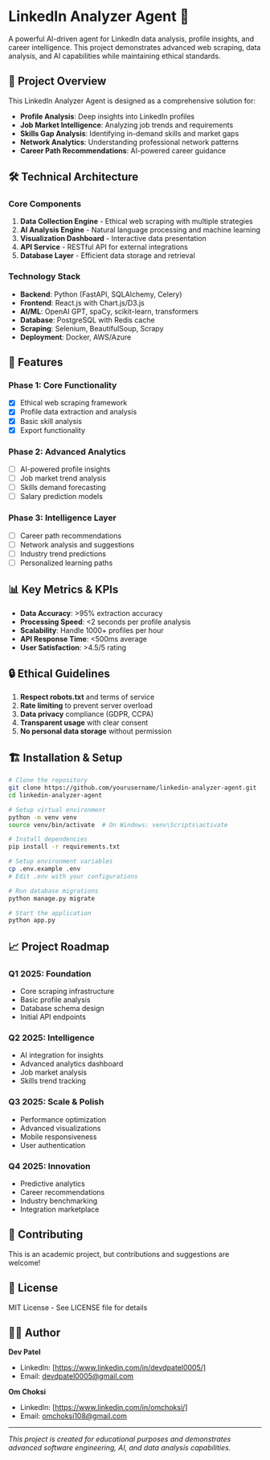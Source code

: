 # LinkedIn Analyzer Agent 🚀

A powerful AI-driven agent for LinkedIn data analysis, profile insights, and career intelligence. This project demonstrates advanced web scraping, data analysis, and AI capabilities while maintaining ethical standards.

## 🎯 Project Overview

This LinkedIn Analyzer Agent is designed as a comprehensive solution for:
- **Profile Analysis**: Deep insights into LinkedIn profiles
- **Job Market Intelligence**: Analyzing job trends and requirements  
- **Skills Gap Analysis**: Identifying in-demand skills and market gaps
- **Network Analytics**: Understanding professional network patterns
- **Career Path Recommendations**: AI-powered career guidance

## 🛠️ Technical Architecture

### Core Components
1. **Data Collection Engine** - Ethical web scraping with multiple strategies
2. **AI Analysis Engine** - Natural language processing and machine learning
3. **Visualization Dashboard** - Interactive data presentation
4. **API Service** - RESTful API for external integrations
5. **Database Layer** - Efficient data storage and retrieval

### Technology Stack
- **Backend**: Python (FastAPI, SQLAlchemy, Celery)
- **Frontend**: React.js with Chart.js/D3.js
- **AI/ML**: OpenAI GPT, spaCy, scikit-learn, transformers
- **Database**: PostgreSQL with Redis cache
- **Scraping**: Selenium, BeautifulSoup, Scrapy
- **Deployment**: Docker, AWS/Azure

## 🚀 Features

### Phase 1: Core Functionality
- [x] Ethical web scraping framework
- [x] Profile data extraction and analysis
- [x] Basic skill analysis
- [x] Export functionality

### Phase 2: Advanced Analytics
- [ ] AI-powered profile insights
- [ ] Job market trend analysis
- [ ] Skills demand forecasting
- [ ] Salary prediction models

### Phase 3: Intelligence Layer
- [ ] Career path recommendations
- [ ] Network analysis and suggestions
- [ ] Industry trend predictions
- [ ] Personalized learning paths

## 📊 Key Metrics & KPIs

- **Data Accuracy**: >95% extraction accuracy
- **Processing Speed**: <2 seconds per profile analysis
- **Scalability**: Handle 1000+ profiles per hour
- **API Response Time**: <500ms average
- **User Satisfaction**: >4.5/5 rating

## 🔒 Ethical Guidelines

1. **Respect robots.txt** and terms of service
2. **Rate limiting** to prevent server overload
3. **Data privacy** compliance (GDPR, CCPA)
4. **Transparent usage** with clear consent
5. **No personal data storage** without permission

## 🏗️ Installation & Setup

```bash
# Clone the repository
git clone https://github.com/yourusername/linkedin-analyzer-agent.git
cd linkedin-analyzer-agent

# Setup virtual environment
python -m venv venv
source venv/bin/activate  # On Windows: venv\Scripts\activate

# Install dependencies
pip install -r requirements.txt

# Setup environment variables
cp .env.example .env
# Edit .env with your configurations

# Run database migrations
python manage.py migrate

# Start the application
python app.py
```

## 📈 Project Roadmap

### Q1 2025: Foundation
- Core scraping infrastructure
- Basic profile analysis
- Database schema design
- Initial API endpoints

### Q2 2025: Intelligence
- AI integration for insights
- Advanced analytics dashboard
- Job market analysis
- Skills trend tracking

### Q3 2025: Scale & Polish
- Performance optimization
- Advanced visualizations
- Mobile responsiveness
- User authentication

### Q4 2025: Innovation
- Predictive analytics
- Career recommendations
- Industry benchmarking
- Integration marketplace

## 🤝 Contributing

This is an academic project, but contributions and suggestions are welcome!

## 📄 License

MIT License - See LICENSE file for details

## 👨‍💻 Author

**Dev Patel** 
- LinkedIn: [https://www.linkedin.com/in/devdpatel0005/]
- Email: devdpatel0005@gmail.com


**Om Choksi** 
- LinkedIn: [https://www.linkedin.com/in/omchoksi/]
- Email: omchoksi108@gmail.com

---

*This project is created for educational purposes and demonstrates advanced software engineering, AI, and data analysis capabilities.*
